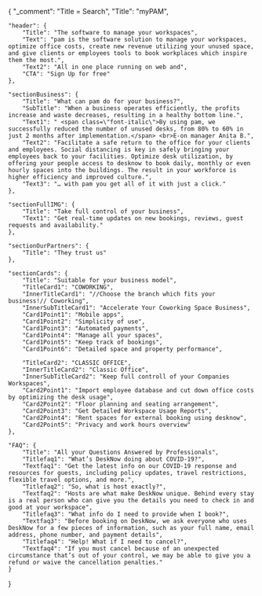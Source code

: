{
	"_comment": "Title = Search", 
    "Title": "myPAM",

	"header": {
		"Title": "The software to manage your workspaces",
		"Text": "pam is the software solution to manage your workspaces, optimize office costs, create new revenue utilizing your unused space, and give clients or employees tools to book workplaces which inspire them the most.",
		"Text2": "All in one place running on web and",
		"CTA": "Sign Up for free"
	},

	"sectionBusiness": {
		"Title": "What can pam do for your business?",
		"SubTitle": "When a business operates efficiently, the profits increase and waste decreases, resulting in a healthy bottom line.",
		"Text1": " <span class=\"font-italic\">By using pam, we successfully reduced the number of unused desks, from 80% to 60% in just 2 months after implementation.</span> <br>E-on manager Anita B.",
		"Text2": "Facilitate a safe return to the office for your clients and employees. Social distancing is key in safely bringing your employees back to your facilities. Optimize desk utilization, by offering your people access to desknow to book daily, monthly or even hourly spaces into the buildings. The result in your workforce is higher efficiency and improved culture.",
		"Text3": "… with pam you get all of it with just a click."
	},

	"sectionFullIMG": {
		"Title": "Take full control of your business",
		"Text1": "Get real-time updates on new bookings, reviews, guest requests and availability."
	},

	"sectionOurPartners": {
		"Title": "They trust us"
	},

	"sectionCards": {
		"Title": "Suitable for your business model",
		"TitleCard1": "COWORKING",
		"InnerTitleCard1": "//Choose the branch which fits your business!// Coworking",
		"InnerSubTitleCard1": "Accelerate Your Coworking Space Business",
		"Card1Point1": "Mobile apps",
		"Card1Point2": "Simplicity of use",
		"Card1Point3": "Automated payments",
		"Card1Point4": "Manage all your spaces",
		"Card1Point5": "Keep track of bookings",
		"Card1Point6": "Detailed space and property performance",

		"TitleCard2": "CLASSIC OFFICE",
		"InnerTitleCard2": "Classic Office",
		"InnerSubTitleCard2": "Keep full controll of your Companies Workspaces",
		"Card2Point1": "Import employee database and cut down office costs by optimizing the desk usage",
		"Card2Point2": "Floor planning and seating arrangement",
		"Card2Point3": "Get Detailed Workspace Usage Reports",
		"Card2Point4": "Rent spaces for external booking using desknow",
		"Card2Point5": "Privacy and work hours overview"
	},

	"FAQ": {
		"Title": "All your Questions Answered by Professionals",
		"Titlefaq1": "What’s DeskNow doing about COVID-19?",
		"Textfaq1": "Get the latest info on our COVID-19 response and resources for guests, including policy updates, travel restrictions, flexible travel options, and more.",
		"Titlefaq2": "So, what is host exactly?",
		"Textfaq2": "Hosts are what make DeskNow unique. Behind every stay is a real person who can give you the details you need to check in and good at your workspace",
		"Titlefaq3": "What info do I need to provide when I book?",
		"Textfaq3": "Before booking on DeskNow, we ask everyone who uses DeskNow for a few pieces of information, such as your full name, email address, phone number, and payment details",
		"Titlefaq4": "Help! What if I need to cancel?",
		"Textfaq4": "If you must cancel because of an unexpected circumstance that’s out of your control, we may be able to give you a refund or waive the cancellation penalties."
	}
}
